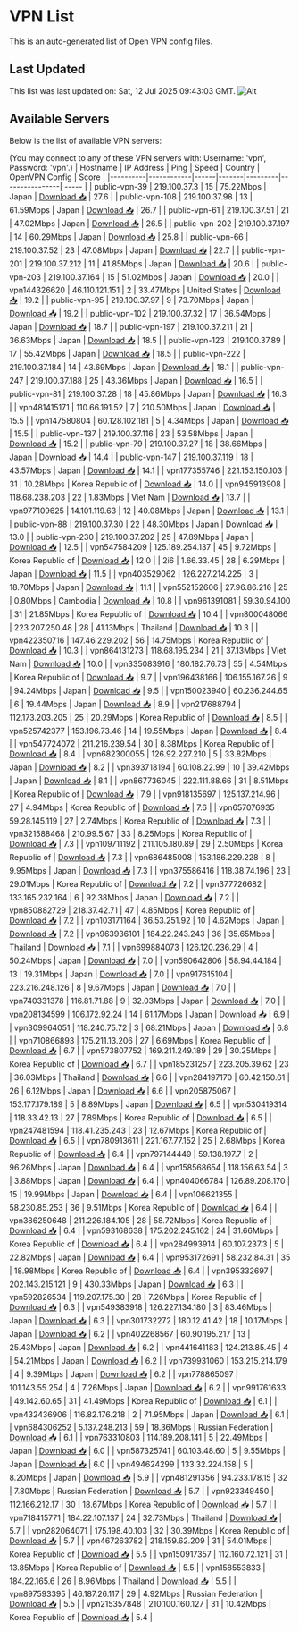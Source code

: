 # VPN List

This is an auto-generated list of Open VPN config files.

## Last Updated

This list was last updated on: Sat, 12 Jul 2025 09:43:03 GMT.
![Alt](https://repobeats.axiom.co/api/embed/186b98318ef1479477931607c1ad7d823f12451f.svg "Repobeats analytics image")

## Available Servers

Below is the list of available VPN servers:

(You may connect to any of these VPN servers with: Username: 'vpn', Password: 'vpn'.)
| Hostname | IP Address | Ping | Speed | Country | OpenVPN Config | Score |
|----------|------------|------|-------|---------|----------------| ----- |
| public-vpn-39 | 219.100.37.3 | 15 | 75.22Mbps | Japan | [Download 📥](./configs/server_0_JP.ovpn) | 27.6 |
| public-vpn-108 | 219.100.37.98 | 13 | 61.59Mbps | Japan | [Download 📥](./configs/server_1_JP.ovpn) | 26.7 |
| public-vpn-61 | 219.100.37.51 | 21 | 47.02Mbps | Japan | [Download 📥](./configs/server_2_JP.ovpn) | 26.5 |
| public-vpn-202 | 219.100.37.197 | 14 | 60.29Mbps | Japan | [Download 📥](./configs/server_3_JP.ovpn) | 25.8 |
| public-vpn-66 | 219.100.37.52 | 23 | 47.08Mbps | Japan | [Download 📥](./configs/server_4_JP.ovpn) | 22.7 |
| public-vpn-201 | 219.100.37.212 | 11 | 41.85Mbps | Japan | [Download 📥](./configs/server_5_JP.ovpn) | 20.6 |
| public-vpn-203 | 219.100.37.164 | 15 | 51.02Mbps | Japan | [Download 📥](./configs/server_6_JP.ovpn) | 20.0 |
| vpn144326620 | 46.110.121.151 | 2 | 33.47Mbps | United States | [Download 📥](./configs/server_7_US.ovpn) | 19.2 |
| public-vpn-95 | 219.100.37.97 | 9 | 73.70Mbps | Japan | [Download 📥](./configs/server_8_JP.ovpn) | 19.2 |
| public-vpn-102 | 219.100.37.32 | 17 | 36.54Mbps | Japan | [Download 📥](./configs/server_9_JP.ovpn) | 18.7 |
| public-vpn-197 | 219.100.37.211 | 21 | 36.63Mbps | Japan | [Download 📥](./configs/server_10_JP.ovpn) | 18.5 |
| public-vpn-123 | 219.100.37.89 | 17 | 55.42Mbps | Japan | [Download 📥](./configs/server_11_JP.ovpn) | 18.5 |
| public-vpn-222 | 219.100.37.184 | 14 | 43.69Mbps | Japan | [Download 📥](./configs/server_12_JP.ovpn) | 18.1 |
| public-vpn-247 | 219.100.37.188 | 25 | 43.36Mbps | Japan | [Download 📥](./configs/server_13_JP.ovpn) | 16.5 |
| public-vpn-81 | 219.100.37.28 | 18 | 45.86Mbps | Japan | [Download 📥](./configs/server_14_JP.ovpn) | 16.3 |
| vpn481415171 | 110.66.191.52 | 7 | 210.50Mbps | Japan | [Download 📥](./configs/server_15_JP.ovpn) | 15.5 |
| vpn147580804 | 60.128.102.181 | 5 | 4.34Mbps | Japan | [Download 📥](./configs/server_16_JP.ovpn) | 15.5 |
| public-vpn-137 | 219.100.37.116 | 23 | 53.58Mbps | Japan | [Download 📥](./configs/server_17_JP.ovpn) | 15.2 |
| public-vpn-79 | 219.100.37.27 | 18 | 38.66Mbps | Japan | [Download 📥](./configs/server_18_JP.ovpn) | 14.4 |
| public-vpn-147 | 219.100.37.119 | 18 | 43.57Mbps | Japan | [Download 📥](./configs/server_19_JP.ovpn) | 14.1 |
| vpn177355746 | 221.153.150.103 | 31 | 10.28Mbps | Korea Republic of | [Download 📥](./configs/server_20_KR.ovpn) | 14.0 |
| vpn945913908 | 118.68.238.203 | 22 | 1.83Mbps | Viet Nam | [Download 📥](./configs/server_21_VN.ovpn) | 13.7 |
| vpn977109625 | 14.101.119.63 | 12 | 40.08Mbps | Japan | [Download 📥](./configs/server_22_JP.ovpn) | 13.1 |
| public-vpn-88 | 219.100.37.30 | 22 | 48.30Mbps | Japan | [Download 📥](./configs/server_23_JP.ovpn) | 13.0 |
| public-vpn-230 | 219.100.37.202 | 25 | 47.89Mbps | Japan | [Download 📥](./configs/server_24_JP.ovpn) | 12.5 |
| vpn547584209 | 125.189.254.137 | 45 | 9.72Mbps | Korea Republic of | [Download 📥](./configs/server_25_KR.ovpn) | 12.0 |
| 2i6 | 1.66.33.45 | 28 | 6.29Mbps | Japan | [Download 📥](./configs/server_26_JP.ovpn) | 11.5 |
| vpn403529062 | 126.227.214.225 | 3 | 18.70Mbps | Japan | [Download 📥](./configs/server_27_JP.ovpn) | 11.1 |
| vpn552152606 | 27.96.86.216 | 25 | 0.80Mbps | Cambodia | [Download 📥](./configs/server_28_KH.ovpn) | 10.8 |
| vpn961391081 | 59.30.94.100 | 31 | 21.85Mbps | Korea Republic of | [Download 📥](./configs/server_29_KR.ovpn) | 10.4 |
| vpn800048066 | 223.207.250.48 | 28 | 41.13Mbps | Thailand | [Download 📥](./configs/server_30_TH.ovpn) | 10.3 |
| vpn422350716 | 147.46.229.202 | 56 | 14.75Mbps | Korea Republic of | [Download 📥](./configs/server_31_KR.ovpn) | 10.3 |
| vpn864131273 | 118.68.195.234 | 21 | 37.13Mbps | Viet Nam | [Download 📥](./configs/server_32_VN.ovpn) | 10.0 |
| vpn335083916 | 180.182.76.73 | 55 | 4.54Mbps | Korea Republic of | [Download 📥](./configs/server_33_KR.ovpn) | 9.7 |
| vpn196438166 | 106.155.167.26 | 9 | 94.24Mbps | Japan | [Download 📥](./configs/server_34_JP.ovpn) | 9.5 |
| vpn150023940 | 60.236.244.65 | 6 | 19.44Mbps | Japan | [Download 📥](./configs/server_35_JP.ovpn) | 8.9 |
| vpn217688794 | 112.173.203.205 | 25 | 20.29Mbps | Korea Republic of | [Download 📥](./configs/server_36_KR.ovpn) | 8.5 |
| vpn525742377 | 153.196.73.46 | 14 | 19.55Mbps | Japan | [Download 📥](./configs/server_37_JP.ovpn) | 8.4 |
| vpn547724072 | 211.216.239.54 | 30 | 8.38Mbps | Korea Republic of | [Download 📥](./configs/server_38_KR.ovpn) | 8.4 |
| vpn682300055 | 126.92.227.210 | 5 | 33.82Mbps | Japan | [Download 📥](./configs/server_39_JP.ovpn) | 8.2 |
| vpn393718194 | 60.108.22.99 | 10 | 39.42Mbps | Japan | [Download 📥](./configs/server_40_JP.ovpn) | 8.1 |
| vpn867736045 | 222.111.88.66 | 31 | 8.51Mbps | Korea Republic of | [Download 📥](./configs/server_41_KR.ovpn) | 7.9 |
| vpn918135697 | 125.137.214.96 | 27 | 4.94Mbps | Korea Republic of | [Download 📥](./configs/server_42_KR.ovpn) | 7.6 |
| vpn657076935 | 59.28.145.119 | 27 | 2.74Mbps | Korea Republic of | [Download 📥](./configs/server_43_KR.ovpn) | 7.3 |
| vpn321588468 | 210.99.5.67 | 33 | 8.25Mbps | Korea Republic of | [Download 📥](./configs/server_44_KR.ovpn) | 7.3 |
| vpn109711192 | 211.105.180.89 | 29 | 2.50Mbps | Korea Republic of | [Download 📥](./configs/server_45_KR.ovpn) | 7.3 |
| vpn686485008 | 153.186.229.228 | 8 | 9.95Mbps | Japan | [Download 📥](./configs/server_46_JP.ovpn) | 7.3 |
| vpn375586416 | 118.38.74.196 | 23 | 29.01Mbps | Korea Republic of | [Download 📥](./configs/server_47_KR.ovpn) | 7.2 |
| vpn377726682 | 133.165.232.164 | 6 | 92.38Mbps | Japan | [Download 📥](./configs/server_48_JP.ovpn) | 7.2 |
| vpn850882729 | 218.37.42.71 | 47 | 4.85Mbps | Korea Republic of | [Download 📥](./configs/server_49_KR.ovpn) | 7.2 |
| vpn103171164 | 36.53.251.92 | 10 | 4.62Mbps | Japan | [Download 📥](./configs/server_50_JP.ovpn) | 7.2 |
| vpn963936101 | 184.22.243.243 | 36 | 35.65Mbps | Thailand | [Download 📥](./configs/server_51_TH.ovpn) | 7.1 |
| vpn699884073 | 126.120.236.29 | 4 | 50.24Mbps | Japan | [Download 📥](./configs/server_52_JP.ovpn) | 7.0 |
| vpn590642806 | 58.94.44.184 | 13 | 19.31Mbps | Japan | [Download 📥](./configs/server_53_JP.ovpn) | 7.0 |
| vpn917615104 | 223.216.248.126 | 8 | 9.67Mbps | Japan | [Download 📥](./configs/server_54_JP.ovpn) | 7.0 |
| vpn740331378 | 116.81.71.88 | 9 | 32.03Mbps | Japan | [Download 📥](./configs/server_55_JP.ovpn) | 7.0 |
| vpn208134599 | 106.172.92.24 | 14 | 61.17Mbps | Japan | [Download 📥](./configs/server_56_JP.ovpn) | 6.9 |
| vpn309964051 | 118.240.75.72 | 3 | 68.21Mbps | Japan | [Download 📥](./configs/server_57_JP.ovpn) | 6.8 |
| vpn710866893 | 175.211.13.206 | 27 | 6.69Mbps | Korea Republic of | [Download 📥](./configs/server_58_KR.ovpn) | 6.7 |
| vpn573807752 | 169.211.249.189 | 29 | 30.25Mbps | Korea Republic of | [Download 📥](./configs/server_59_KR.ovpn) | 6.7 |
| vpn185231257 | 223.205.39.62 | 23 | 36.03Mbps | Thailand | [Download 📥](./configs/server_60_TH.ovpn) | 6.6 |
| vpn284197170 | 60.42.150.61 | 26 | 6.12Mbps | Japan | [Download 📥](./configs/server_61_JP.ovpn) | 6.6 |
| vpn205875067 | 153.177.179.189 | 5 | 8.89Mbps | Japan | [Download 📥](./configs/server_62_JP.ovpn) | 6.5 |
| vpn530419314 | 118.33.42.13 | 27 | 7.89Mbps | Korea Republic of | [Download 📥](./configs/server_63_KR.ovpn) | 6.5 |
| vpn247481594 | 118.41.235.243 | 23 | 12.67Mbps | Korea Republic of | [Download 📥](./configs/server_64_KR.ovpn) | 6.5 |
| vpn780913611 | 221.167.77.152 | 25 | 2.68Mbps | Korea Republic of | [Download 📥](./configs/server_65_KR.ovpn) | 6.4 |
| vpn797144449 | 59.138.197.7 | 2 | 96.26Mbps | Japan | [Download 📥](./configs/server_66_JP.ovpn) | 6.4 |
| vpn158568654 | 118.156.63.54 | 3 | 3.88Mbps | Japan | [Download 📥](./configs/server_67_JP.ovpn) | 6.4 |
| vpn404066784 | 126.89.208.170 | 15 | 19.99Mbps | Japan | [Download 📥](./configs/server_68_JP.ovpn) | 6.4 |
| vpn106621355 | 58.230.85.253 | 36 | 9.51Mbps | Korea Republic of | [Download 📥](./configs/server_69_KR.ovpn) | 6.4 |
| vpn386250648 | 211.226.184.105 | 28 | 58.72Mbps | Korea Republic of | [Download 📥](./configs/server_70_KR.ovpn) | 6.4 |
| vpn593168638 | 175.202.245.162 | 24 | 31.66Mbps | Korea Republic of | [Download 📥](./configs/server_71_KR.ovpn) | 6.4 |
| vpn284993914 | 60.107.237.3 | 5 | 22.82Mbps | Japan | [Download 📥](./configs/server_72_JP.ovpn) | 6.4 |
| vpn953172691 | 58.232.84.31 | 35 | 18.98Mbps | Korea Republic of | [Download 📥](./configs/server_73_KR.ovpn) | 6.4 |
| vpn395332697 | 202.143.215.121 | 9 | 430.33Mbps | Japan | [Download 📥](./configs/server_74_JP.ovpn) | 6.3 |
| vpn592826534 | 119.207.175.30 | 28 | 7.26Mbps | Korea Republic of | [Download 📥](./configs/server_75_KR.ovpn) | 6.3 |
| vpn549383918 | 126.227.134.180 | 3 | 83.46Mbps | Japan | [Download 📥](./configs/server_76_JP.ovpn) | 6.3 |
| vpn301732272 | 180.12.41.42 | 18 | 10.17Mbps | Japan | [Download 📥](./configs/server_77_JP.ovpn) | 6.2 |
| vpn402268567 | 60.90.195.217 | 13 | 25.43Mbps | Japan | [Download 📥](./configs/server_78_JP.ovpn) | 6.2 |
| vpn441641183 | 124.213.85.45 | 4 | 54.21Mbps | Japan | [Download 📥](./configs/server_79_JP.ovpn) | 6.2 |
| vpn739931060 | 153.215.214.179 | 4 | 9.39Mbps | Japan | [Download 📥](./configs/server_80_JP.ovpn) | 6.2 |
| vpn778865097 | 101.143.55.254 | 4 | 7.26Mbps | Japan | [Download 📥](./configs/server_81_JP.ovpn) | 6.2 |
| vpn991761633 | 49.142.60.65 | 31 | 41.49Mbps | Korea Republic of | [Download 📥](./configs/server_82_KR.ovpn) | 6.1 |
| vpn432436906 | 116.82.176.218 | 2 | 71.95Mbps | Japan | [Download 📥](./configs/server_83_JP.ovpn) | 6.1 |
| vpn684306252 | 5.137.248.213 | 59 | 18.36Mbps | Russian Federation | [Download 📥](./configs/server_84_RU.ovpn) | 6.1 |
| vpn763310803 | 114.189.208.141 | 5 | 22.49Mbps | Japan | [Download 📥](./configs/server_85_JP.ovpn) | 6.0 |
| vpn587325741 | 60.103.48.60 | 5 | 9.55Mbps | Japan | [Download 📥](./configs/server_86_JP.ovpn) | 6.0 |
| vpn494624299 | 133.32.224.158 | 5 | 8.20Mbps | Japan | [Download 📥](./configs/server_87_JP.ovpn) | 5.9 |
| vpn481291356 | 94.233.178.15 | 32 | 7.80Mbps | Russian Federation | [Download 📥](./configs/server_88_RU.ovpn) | 5.7 |
| vpn923349450 | 112.166.212.17 | 30 | 18.67Mbps | Korea Republic of | [Download 📥](./configs/server_89_KR.ovpn) | 5.7 |
| vpn718415771 | 184.22.107.137 | 24 | 32.73Mbps | Thailand | [Download 📥](./configs/server_90_TH.ovpn) | 5.7 |
| vpn282064071 | 175.198.40.103 | 32 | 30.39Mbps | Korea Republic of | [Download 📥](./configs/server_91_KR.ovpn) | 5.7 |
| vpn467263782 | 218.159.62.209 | 31 | 54.01Mbps | Korea Republic of | [Download 📥](./configs/server_92_KR.ovpn) | 5.5 |
| vpn150917357 | 112.160.72.121 | 31 | 13.85Mbps | Korea Republic of | [Download 📥](./configs/server_93_KR.ovpn) | 5.5 |
| vpn158553833 | 184.22.165.6 | 26 | 8.96Mbps | Thailand | [Download 📥](./configs/server_94_TH.ovpn) | 5.5 |
| vpn897593395 | 46.187.26.117 | 29 | 4.92Mbps | Russian Federation | [Download 📥](./configs/server_95_RU.ovpn) | 5.5 |
| vpn215357848 | 210.100.160.127 | 31 | 10.42Mbps | Korea Republic of | [Download 📥](./configs/server_96_KR.ovpn) | 5.4 |

